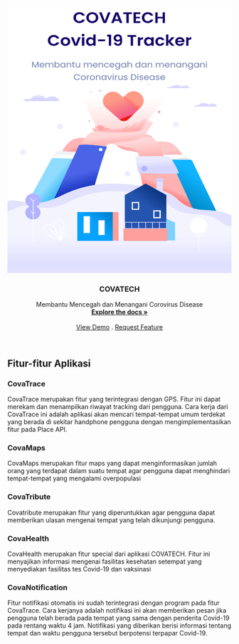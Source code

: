 <!-- PROJECT LOGO -->
<br />
<p align="center">
  <a href="https://github.com/ilhamfzri/widya-wicara-diarization">
    <img src="app/resource/logo.svg" alt="Logo" width="600" height="600">
  </a>

  
  <h3 align="center">COVATECH</h3>

  <p align="center">
    Membantu Mencegah dan Menangani Corovirus Disease
    <br />
    <a href="https://github.com/ilhamfzri/CovaTech"><strong>Explore the docs »</strong></a>
    <br />
    <br />
    <a href="https://github.com/ilhamfzri/CovaTech">View Demo</a>
    .
    <a href="https://github.com/ilhamfzri/CovaTech>Report Bug</a>
    ·
    <a href="https://github.com/ilhamfzri/CovaTech">Request Feature</a>                                                                                             
  </p>
</p>

<br />


<!-- GETTING STARTED -->
## Fitur-fitur Aplikasi

### CovaTrace
CovaTrace merupakan fitur yang terintegrasi dengan GPS. Fitur ini dapat merekam dan menampilkan riwayat tracking dari pengguna. Cara kerja dari CovaTrace ini adalah aplikasi akan mencari tempat-tempat umum terdekat yang berada di sekitar handphone pengguna dengan mengimplementasikan fitur pada Place API.

### CovaMaps
CovaMaps merupakan fitur maps yang dapat menginformasikan jumlah orang yang terdapat dalam suatu tempat agar pengguna dapat menghindari tempat-tempat yang mengalami overpopulasi

### CovaTribute
Covatribute merupakan fitur yang diperuntukkan agar pengguna dapat memberikan ulasan mengenai tempat yang telah dikunjungi pengguna.

### CovaHealth
CovaHealth merupakan fitur special dari aplikasi COVATECH. Fitur ini menyajikan informasi mengenai fasilitas kesehatan setempat yang menyediakan fasilitas tes Covid-19 dan vaksinasi

### CovaNotification
Fitur notifikasi otomatis ini sudah terintegrasi dengan program pada fitur CovaTrace. Cara kerjanya adalah notifikasi ini akan memberikan pesan jika pengguna telah berada pada tempat yang sama dengan penderita Covid-19 pada rentang waktu 4 jam. Notifikasi yang diberikan berisi informasi tentang tempat dan waktu pengguna tersebut berpotensi terpapar Covid-19.


